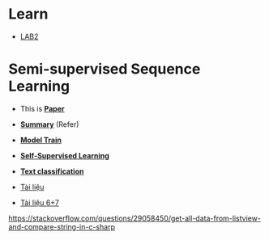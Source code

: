 # Learn

- [LAB2](https://github.com/luognvu/Learn/tree/main/LAB2)

# Semi-supervised Sequence Learning

- This is [**Paper**](https://paperswithcode.com/paper/semi-supervised-sequence-learning)
- [**Summary**](https://hyunyoung2.github.io/2019/11/11/Semi-supervised_Sequence_Learning/) (Refer)
- [**Model Train**](https://github.com/tensorflow/models/tree/master/research/adversarial_text)


- [**Self-Supervised Learning**](https://paperswithcode.com/task/self-supervised-learning)

- [**Text classification**](https://github.com/TobiasLee/Text-Classification/tree/master)

- [Tài liệu](https://github.com/luognvu/Learn/blob/main/TailieuOntap.docx)
- [Tài liệu 6+7](https://github.com/luognvu/Learn/blob/main/LAB6+7.docx)


https://stackoverflow.com/questions/29058450/get-all-data-from-listview-and-compare-string-in-c-sharp
